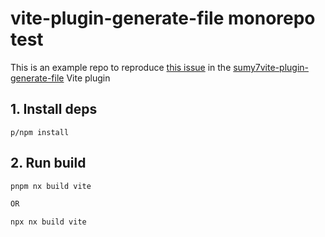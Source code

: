 # vite-plugin-generate-file monorepo test

This is an example repo to reproduce [this issue](https://github.com/sumy7/vite-plugin-generate-file/issues/6) in the [sumy7vite-plugin-generate-file](https://github.com/sumy7/vite-plugin-generate-file) Vite plugin

## 1. Install deps

```
p/npm install
```

## 2. Run build

```sh
pnpm nx build vite

OR

npx nx build vite
```
